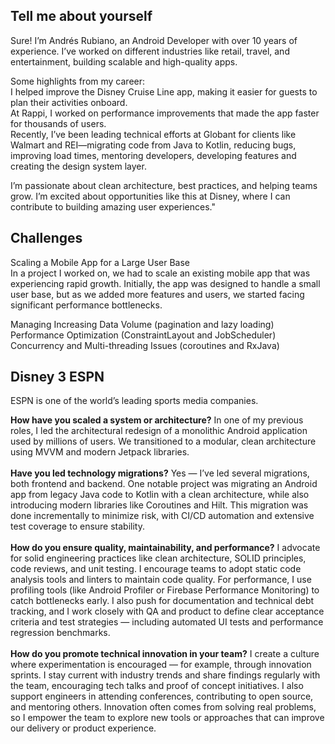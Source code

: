 ## Tell me about yourself
Sure! I’m Andrés Rubiano, an Android Developer with over 10 years of experience. I’ve worked on different industries like retail, travel, and entertainment, building scalable and high-quality apps.

Some highlights from my career: <br>
I helped improve the Disney Cruise Line app, making it easier for guests to plan their activities onboard. <br>
At Rappi, I worked on performance improvements that made the app faster for thousands of users.<br>
Recently, I’ve been leading technical efforts at Globant for clients like Walmart and REI—migrating code from Java to Kotlin, reducing bugs, improving load times, mentoring developers, developing features and creating the design system layer.<br>

I’m passionate about clean architecture, best practices, and helping teams grow. I’m excited about opportunities like this at Disney, where I can contribute to building amazing user experiences."

## Challenges
Scaling a Mobile App for a Large User Base
<br> In a project I worked on, we had to scale an existing mobile app that was experiencing rapid growth. Initially, the app was designed to handle a small user base, but as we added more features and users, we started facing significant performance bottlenecks.

Managing Increasing Data Volume (pagination and lazy loading)
<br>Performance Optimization (ConstraintLayout and JobScheduler)
<br>Concurrency and Multi-threading Issues (coroutines and RxJava)

## Disney 3 ESPN
ESPN is one of the world’s leading sports media companies.

**How have you scaled a system or architecture?**
In one of my previous roles, I led the architectural redesign of a monolithic Android application used by millions of users. We transitioned to a modular, clean architecture using MVVM and modern Jetpack libraries.
<br><br>
**Have you led technology migrations?**
Yes — I’ve led several migrations, both frontend and backend. One notable project was migrating an Android app from legacy Java code to Kotlin with a clean architecture, while also introducing modern libraries like Coroutines and Hilt. This migration was done incrementally to minimize risk, with CI/CD automation and extensive test coverage to ensure stability.
<br><br>
**How do you ensure quality, maintainability, and performance?**
I advocate for solid engineering practices like clean architecture, SOLID principles, code reviews, and unit testing. I encourage teams to adopt static code analysis tools and linters to maintain code quality. For performance, I use profiling tools (like Android Profiler or Firebase Performance Monitoring) to catch bottlenecks early. I also push for documentation and technical debt tracking, and I work closely with QA and product to define clear acceptance criteria and test strategies — including automated UI tests and performance regression benchmarks.
<br><br>
**How do you promote technical innovation in your team?**
I create a culture where experimentation is encouraged — for example, through innovation sprints. I stay current with industry trends and share findings regularly with the team, encouraging tech talks and proof of concept initiatives. I also support engineers in attending conferences, contributing to open source, and mentoring others. Innovation often comes from solving real problems, so I empower the team to explore new tools or approaches that can improve our delivery or product experience.
